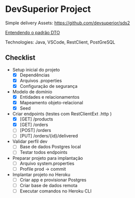 # DevSuperior Project

Simple delivery 
Assets: https://github.com/devsuperior/sds2

[Entendendo o padrão DTO](https://medium.com/@msealvial/blindando-sua-api-spring-boot-com-o-padr%C3%A3o-dto-44f97020d1a0)

Technologies: Java, VSCode, RestClient, PostGreSQL

## Checklist
  * Setup inicial do projeto
     - [x] Dependências
     - [x] Arquivos .properties
     - [x]  Configuração de segurança
  * Modelo de domínio
     - [x] Entidades e relacionamentos
     - [x] Mapeamento objeto-relacional
     - [x] Seed
  * Criar endpoints (testes com RestClientExt .http )
     - [x] [GET] /products
     - [x] [GET] /orders
    -  [ ] [POST] /orders
     - [ ] [PUT] /orders/{id}/delivered
  * Validar perfil dev
     - [ ] Base de dados Postgres local
     - [ ] Testar todos endpoints
  * Preparar projeto para implantação
     - [ ] Arquivo system.properties
     - [ ] Profile prod -> commit
  * Implantar projeto no Heroku
     - [ ] Criar app e provisionar Postgres
     - [ ] Criar base de dados remota
     - [ ] Executar comandos no Heroku CLI
